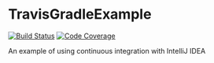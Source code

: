 # TravisGradleExample

[![Build Status](https://travis-ci.org/doctorjo/TravisGradleExample.svg?branch=master)](https://travis-ci.org/doctorjo/TravisGradleExample)
[![Code Coverage](https://codecov.io/github/doctorjo/TravisGradleExample/coverage.svg)](https://codecov.io/gh/doctorjo/TravisGradleExample)


An example of using continuous integration with IntelliJ IDEA
